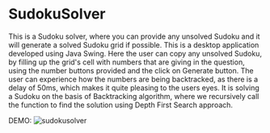 # SudokuSolver
This is a Sudoku solver, where you can provide any unsolved Sudoku and it will generate a solved Sudoku grid if possible.
This is a desktop application developed using Java Swing. Here the user can copy any unsolved Sudoku, by filling up the grid's cell with numbers that are giving in the question,
using the number buttons provided and the click on Generate button.
The user can experience how the numbers are being backtracked, as there is a delay of 50ms, which makes it quite pleasing to the users eyes.
It is solving a Sudoku on the basis of Backtracking algorithm, where we recursively call the function to find the solution using Depth First Search approach.

DEMO:
![sudokusolver](https://user-images.githubusercontent.com/60151937/88566926-60ea0080-d054-11ea-81de-ec0920d248a0.gif)

